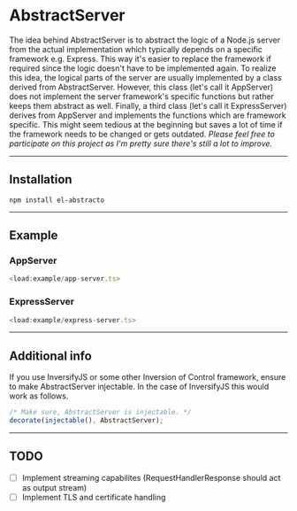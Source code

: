 # AbstractServer
The idea behind AbstractServer is to abstract the logic of a Node.js server from the actual implementation which typically depends on a specific framework e.g. Express. This way it's easier to replace the framework if required since the logic doesn't have to be implemented again. To realize this idea, the logical parts of the server are usually implemented by a class derived from AbstractServer. However, this class (let's call it AppServer) does not implement the server framework's specific functions but rather keeps them abstract as well. Finally, a third class (let's call it ExpressServer) derives from AppServer and implements the functions which are framework specific. This might seem tedious at the beginning but saves a lot of time if the framework needs to be changed or gets outdated. *Please feel free to participate on this project as I'm pretty sure there's still a lot to improve.*

---

## Installation
```
npm install el-abstracto
```
---

## Example
### AppServer
```typescript
<load:example/app-server.ts>
```

### ExpressServer
```typescript
<load:example/express-server.ts>
```

---

## Additional info
If you use InversifyJS or some other Inversion of Control framework, ensure to make AbstractServer injectable. In the case of InversifyJS this would work as follows.
```typescript
/* Make sure, AbstractServer is injectable. */
decorate(injectable(), AbstractServer);
```

---

## TODO
- [ ] Implement streaming capabilites (RequestHandlerResponse should act as output stream)
- [ ] Implement TLS and certificate handling

